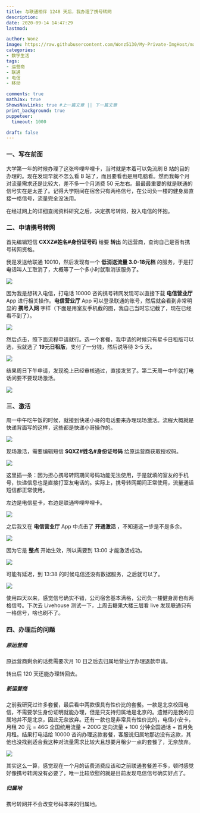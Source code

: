 ```yaml
---
title: 与联通相伴 1248 天后，我办理了携号转网
description: 
date: 2020-09-14 14:47:29
lastmod:

author: Wonz
image: https://raw.githubusercontent.com/Wonz5130/My-Private-ImgHost/master/img/%E5%BE%AE%E4%BF%A1%E5%9B%BE%E7%89%87_20200917145751.jpg
categories:
- 数字生活
tags:
- 运营商
- 联通
- 电信
- 移动

comments: true
mathJax: true
ShowsNavLinks: true #上一篇文章 || 下一篇文章
print_background: true
puppeteer:
  timeout: 1000

draft: false
---
```

### 一、写在前面

大学第一年的时候办理了这张哔哩哔哩卡，当时就是本着可以免流刷 B 站的目的办理的。现在发现早就不怎么看 B 站了，而且要看也是用电脑看。然而我每个月对流量需求还是比较大，差不多一个月消费 50 元左右。最最最重要的就是联通的信号实在是太差了。记得大学期间在宿舍只有两格信号，在公司负一楼的健身房直接一格信号，流量完全没法用。

在经过网上的详细查阅资料研究之后，决定携号转网，投入电信的怀抱。

### 二、申请携号转网

首先编辑短信 **CXXZ#姓名#身份证号码** 给要 **转出** 的运营商，查询自己是否有携号转网资格。

我是发送给联通 10010，然后发现有一个 **低消送流量 3.0-18元档** 的服务，于是打电话叫人工取消了，大概等了一个多小时就取消该服务了。

![](https://raw.githubusercontent.com/Wonz5130/My-Private-ImgHost/master/img/%E5%BE%AE%E4%BF%A1%E5%9B%BE%E7%89%87_20200914140932.jpg)

因为我是想转入电信，打电话 10000 咨询携号转网发现可以直接下载 **电信营业厅** App 进行相关操作。**电信营业厅** App 可以登录联通的账号，然后就会看到非常明显的 **携号入网** 字样（下面是用室友手机截的图，我自己当时忘记截了，现在已经看不到了）。

![](https://raw.githubusercontent.com/Wonz5130/My-Private-ImgHost/master/img/%E5%BE%AE%E4%BF%A1%E5%9B%BE%E7%89%87_20200917141339.jpg)

然后点击，照下面流程申请就行。选一个套餐，我申请的时候只有星卡日租版可以选，我就选了 **19元日租版**，支付了一分钱，然后说等待 3-5 天。

![](https://raw.githubusercontent.com/Wonz5130/My-Private-ImgHost/master/img/%E5%BE%AE%E4%BF%A1%E5%9B%BE%E7%89%87_20200916233951.jpg)

结果周日下午申请，发现晚上已经审核通过，直接发货了。第二天周一中午就打电话问要不要现场激活。

![](https://raw.githubusercontent.com/Wonz5130/My-Private-ImgHost/master/img/%E5%BE%AE%E4%BF%A1%E5%9B%BE%E7%89%87_20200917214508.jpg)

### 三、激活

周一中午吃午饭的时候，就接到快递小哥的电话要来办理现场激活。流程大概就是快递背面写的这样，这些都是快递小哥操作的。

![](https://raw.githubusercontent.com/Wonz5130/My-Private-ImgHost/master/img/%E5%BE%AE%E4%BF%A1%E5%9B%BE%E7%89%87_20200914140919.jpg)

现场激活，需要编辑短信 **SQXZ#姓名#身份证号码** 给原运营商获取授权码。

![](https://raw.githubusercontent.com/Wonz5130/My-Private-ImgHost/master/img/%E5%BE%AE%E4%BF%A1%E5%9B%BE%E7%89%87_20200914141002.jpg)

这里插一条：因为担心携号转网期间号码功能无法使用，于是就填的室友的手机号，快递信息也是直接打室友电话的。实际上，携号转网期间正常使用，流量通话短信都正常使用。

左边是电信星卡，右边是联通哔哩哔哩卡。

![](https://raw.githubusercontent.com/Wonz5130/My-Private-ImgHost/master/img/%E5%BE%AE%E4%BF%A1%E5%9B%BE%E7%89%87_20200914140959.jpg)

之后我又在 **电信营业厅** App 中点击了 **开通激活** ，不知道这一步是不是多余。

![](https://raw.githubusercontent.com/Wonz5130/My-Private-ImgHost/master/img/%E5%BE%AE%E4%BF%A1%E5%9B%BE%E7%89%87_20200914140951.png)

因为它是 **整点** 开始生效，所以需要到 13:00 才能激活成功。

![](https://raw.githubusercontent.com/Wonz5130/My-Private-ImgHost/master/img/%E5%BE%AE%E4%BF%A1%E5%9B%BE%E7%89%87_20200915163401.jpg)

可能有延迟，到 13:38 的时候电信还没有数据服务，之后就可以了。

![](https://raw.githubusercontent.com/Wonz5130/My-Private-ImgHost/master/img/%E5%BE%AE%E4%BF%A1%E5%9B%BE%E7%89%87_20200914140955.jpg)

使用四天以来，感觉信号确实不错，公司宿舍基本满格，公司负一楼健身房也有两格信号。下次去 Livehouse 测试一下，上周去糖果大楼三层看 live 发现联通只有一格信号，啥也刷不了。

### 四、办理后的问题

##### 原运营商

原运营商剩余的话费需要次月 10 日之后去归属地营业厅办理退款申请。

转出后 120 天还能办理转回去。

##### 新运营商

之前我研究过许多套餐，最后看中两款很具有性价比的套餐。一款是北京校园电信，不需要学生身份证明就能办理，但是只支持归属地是北京的。遗憾的是我的归属地并不是北京，因此无奈放弃。还有一款也是非常具有性价比的，电信小安卡，月租 20 元 = 46G 全国统用流量 + 200G 定向流量 + 100 分钟全国通话 + 首月免月租。结果打电话给 10000 咨询办理这款套餐，客服说归属地那边没有这款，其他也没找到适合我这种对流量需求比较大且想要月租少一点的套餐了，无奈放弃。

![](https://raw.githubusercontent.com/Wonz5130/My-Private-ImgHost/master/img/%E5%BE%AE%E4%BF%A1%E5%9B%BE%E7%89%87_20200917150310.jpg)

其实这么一算，感觉现在一个月的话费消费应该和之前联通套餐差不多，顿时感觉好像携号转网没有必要了，唯一比较欣慰的就是目前发现电信信号确实好点了。

##### 归属地

携号转网并不会改变号码本来的归属地。
